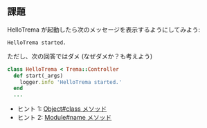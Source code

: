 ## 課題

HelloTrema が起動したら次のメッセージを表示するようにしてみよう:

```
HelloTrema started.
```

ただし、次の回答ではダメ (なぜダメか？も考えよう)

```ruby
class HelloTrema < Trema::Controller
  def start(_args)
    logger.info 'HelloTrema started.'
  end
  ...
```

* ヒント 1: [Object#class メソッド](http://ruby-doc.org/core-2.0.0/Object.html#method-i-class)
* ヒント 2: [Module#name メソッド](http://ruby-doc.org/core-2.0.0/Module.html#method-i-name)
